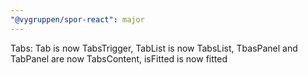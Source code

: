 ```yaml
---
"@vygruppen/spor-react": major
---
```


Tabs: Tab is now TabsTrigger, TabList is now TabsList, TbasPanel and TabPanel are now TabsContent, isFitted is now fitted
